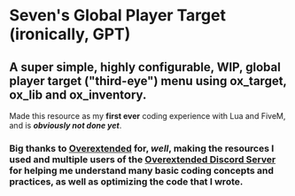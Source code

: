 # Seven's Global Player Target (ironically, GPT)
## A super simple, highly configurable, WIP, global player target ("third-eye") menu using ox_target, ox_lib and ox_inventory.
Made this resource as my **first ever** coding experience with Lua and FiveM, and is _**obviously not done yet**_.
### Big thanks to [Overextended](https://github.com/overextended) for, _well_, making the resources I used and multiple users of the [Overextended Discord Server ](https://discord.gg/overextended) for helping me understand many basic coding concepts and practices, as well as optimizing the code that I wrote.
